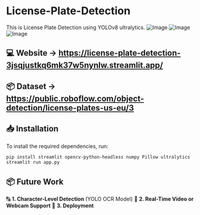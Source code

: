 # License-Plate-Detection

This is License Plate Detection using YOLOv8 ultralytics.
![Image](https://github.com/user-attachments/assets/1fec340b-c416-4fe7-8ff9-0c886446e651)
![Image](https://github.com/user-attachments/assets/9f9681e6-35b2-472e-8af5-fb90af56240f)
![Image](https://github.com/user-attachments/assets/a10fa300-55ed-4246-9eac-78f576079b07)

## 💻 Website -> https://license-plate-detection-3jsqjustkq6mk37w5nynlw.streamlit.app/

## 📦 Dataset -> https://public.roboflow.com/object-detection/license-plates-us-eu/3

## 📥 Installation

To install the required dependencies, run:

```bash
pip install streamlit opencv-python-headless numpy Pillow ultralytics
streamlit run app.py
```

## 📦 Future Work
🔠 **1. Character-Level Detection** (YOLO OCR Model)
🎥 **2. Real-Time Video or Webcam Support** 
🚀 **3. Deployment**




